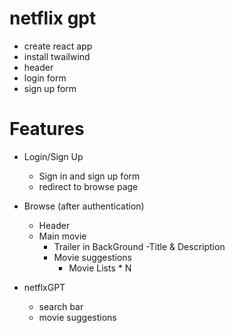# netflix gpt

- create react app
- install twailwind
- header
- login form
- sign up form


# Features

- Login/Sign Up
    - Sign in and sign up form
    - redirect to browse page
- Browse (after authentication)
    - Header
    - Main movie
        - Trailer in BackGround
        -Title & Description
        - Movie suggestions
            - Movie Lists * N

- netflxGPT
    - search bar
    - movie suggestions